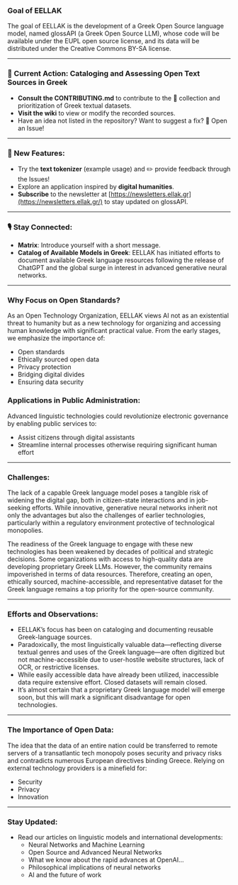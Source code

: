 ### Goal of EELLAK
The goal of EELLAK is the development of a Greek Open Source language model, named glossAPI (a Greek Open Source LLM), whose code will be available under the EUPL open source license, and its data will be distributed under the Creative Commons BY-SA license.

---

### 🚀 Current Action: Cataloging and Assessing Open Text Sources in Greek

- **Consult the CONTRIBUTING.md** to contribute to the 🎯 collection and prioritization of Greek textual datasets.
- **Visit the wiki** to view or modify the recorded sources.
- Have an idea not listed in the repository? Want to suggest a fix? 🚩 Open an Issue!

---

### 🔄 New Features:
- Try the **text tokenizer** (example usage) and ✏️ provide feedback through the Issues!
- Explore an application inspired by **digital humanities**.
- **Subscribe** to the newsletter at [https://newsletters.ellak.gr](https://newsletters.ellak.gr/) to stay updated on glossAPI.

---

### 🎙️ Stay Connected:
- **Matrix**: Introduce yourself with a short message.
- **Catalog of Available Models in Greek**: EELLAK has initiated efforts to document available Greek language resources following the release of ChatGPT and the global surge in interest in advanced generative neural networks.

---

### Why Focus on Open Standards?
As an Open Technology Organization, EELLAK views AI not as an existential threat to humanity but as a new technology for organizing and accessing human knowledge with significant practical value. From the early stages, we emphasize the importance of:
- Open standards
- Ethically sourced open data
- Privacy protection
- Bridging digital divides
- Ensuring data security

### Applications in Public Administration:
Advanced linguistic technologies could revolutionize electronic governance by enabling public services to:
- Assist citizens through digital assistants
- Streamline internal processes otherwise requiring significant human effort

---

### Challenges:
The lack of a capable Greek language model poses a tangible risk of widening the digital gap, both in citizen-state interactions and in job-seeking efforts. While innovative, generative neural networks inherit not only the advantages but also the challenges of earlier technologies, particularly within a regulatory environment protective of technological monopolies.

The readiness of the Greek language to engage with these new technologies has been weakened by decades of political and strategic decisions. Some organizations with access to high-quality data are developing proprietary Greek LLMs. However, the community remains impoverished in terms of data resources. Therefore, creating an open, ethically sourced, machine-accessible, and representative dataset for the Greek language remains a top priority for the open-source community.

---

### Efforts and Observations:
- EELLAK’s focus has been on cataloging and documenting reusable Greek-language sources.
- Paradoxically, the most linguistically valuable data—reflecting diverse textual genres and uses of the Greek language—are often digitized but not machine-accessible due to user-hostile website structures, lack of OCR, or restrictive licenses.
- While easily accessible data have already been utilized, inaccessible data require extensive effort. Closed datasets will remain closed.
- It’s almost certain that a proprietary Greek language model will emerge soon, but this will mark a significant disadvantage for open technologies.

---

### The Importance of Open Data:
The idea that the data of an entire nation could be transferred to remote servers of a transatlantic tech monopoly poses security and privacy risks and contradicts numerous European directives binding Greece. Relying on external technology providers is a minefield for:
- Security
- Privacy
- Innovation

---

### Stay Updated:
- Read our articles on linguistic models and international developments:
  - Neural Networks and Machine Learning
  - Open Source and Advanced Neural Networks
  - What we know about the rapid advances at OpenAI...
  - Philosophical implications of neural networks
  - AI and the future of work